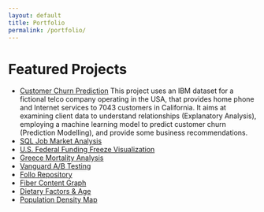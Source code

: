 ```yaml
---
layout: default
title: Portfolio
permalink: /portfolio/
---
```


# Featured Projects

- <a href="https://github.com/akprodromou/customer-churn-prediction" target="_blank">Customer Churn Prediction</a>
This project uses an IBM dataset for a fictional telco company operating in the USA, that provides home phone and Internet services to 7043 customers in California. It aims at examining client data to understand relationships (Explanatory Analysis), employing a machine learning model to predict customer churn (Prediction Modelling), and provide some business recommendations.
- <a href="https://github.com/akprodromou/SQL_Job_Market_Analysis" target="_blank">SQL Job Market Analysis</a>
- <a href="https://github.com/akprodromou/US-Federal-Funding-Cuts/raw/main/visualization/U.S.%20Federal%20Funding%20Freeze%20Viz.pdf" target="_blank">U.S. Federal Funding Freeze Visualization</a>
- [Greece Mortality Analysis](../greece-mortality/)
- [Vanguard A/B Testing](../vanguard-ab/)
- [Follo Repository](../follo/)
- <a href="https://github.com/akprodromou/fiber-content-graph/tree/main" target="_blank">Fiber Content Graph</a>
- [Dietary Factors & Age](../dietary-factors/)
- [Population Density Map](../population-map/)

